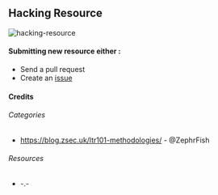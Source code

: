 ## Hacking Resource
![hacking-resource](https://github.com/dhaval17/hacking-resources/raw/assets/images/hacker.jpg)


#### Submitting new resource either :
- Send a pull request
- Create an [issue](https://github.com/dhaval17/hacking-resources/issues/new)

#### Credits

###### Categories 
- https://blog.zsec.uk/ltr101-methodologies/ - @ZephrFish

###### Resources
- -.-